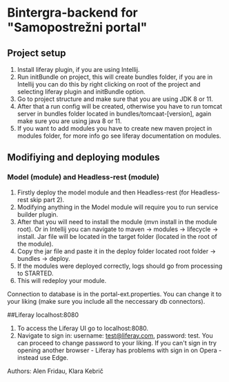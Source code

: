 # Bintergra-backend for "Samopostrežni portal"

## Project setup
1. Install liferay plugin, if you are using Intellij.
2. Run initBundle on project, this will create bundles folder, if you are in Intellij you can do this by right clicking on root of the project and selecting liferay plugin and initBundle option.
3. Go to project structure and make sure that you are using JDK 8 or 11.
4. After that a run config will be created, otherwise you have to run tomcat server in bundles folder located in bundles/tomcaat-[version], again make sure you are using java 8 or 11.
5. If you want to add modules you have to create new maven project in modules folder, for more info go see liferay documentation on modules.


## Modifiying and deploying modules
### Model (module) and Headless-rest (module)
1. Firstly deploy the model module and then Headless-rest (for Headless-rest skip part 2).
2. Modifying anything in the Model module will require you to run service builder plugin.
3. After that you will need to install the module (mvn install in the module root). Or in Intellij you can navigate to maven -> modules -> lifecycle -> install. Jar file will be located in the target folder (located in the root of the module).
4. Copy the jar file and paste it in the deploy folder located root folder -> bundles -> deploy.
5. If the modules were deployed correctly, logs should go from processing to STARTED.
6. This will redeploy your module.

Connection to database is in the portal-ext.properties. You can change it to your liking (make sure you include all the neccessary db connectors).

##Liferay localhost:8080
1. To access the Liferay UI go to localhost:8080.
2. Navigate to sign in: username: test@liferay.com, password: test. You can proceed to change password to your liking. If you can't sign in try opening another browser -  Liferay has problems with sign in on Opera - instead use Edge.

Authors: Alen Fridau, Klara Kebrič
